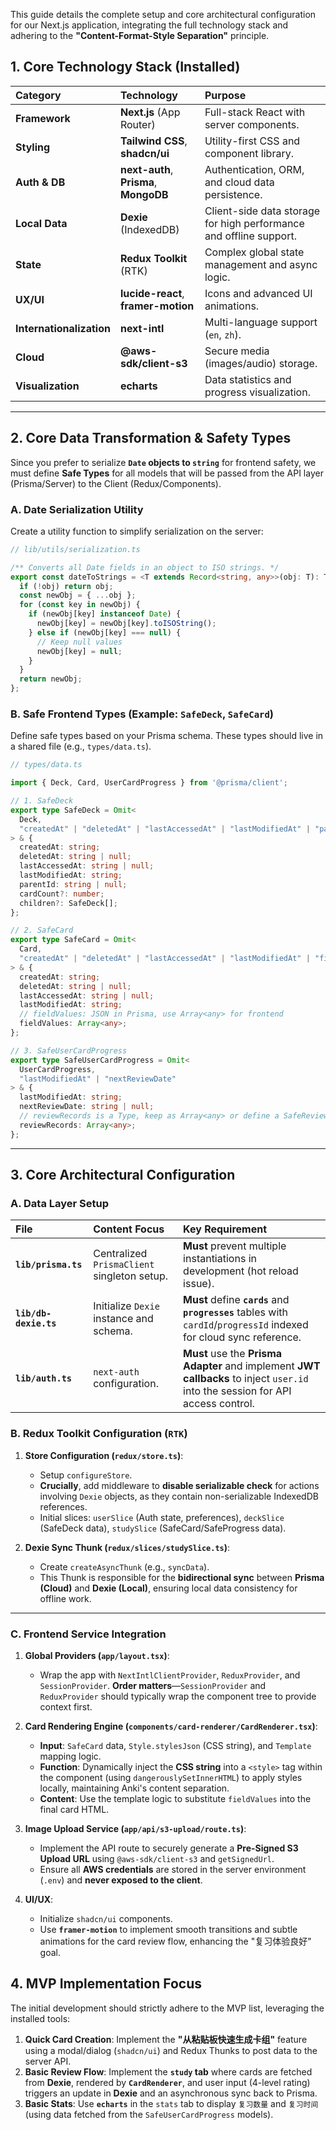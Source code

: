 This guide details the complete setup and core architectural configuration for our Next.js application, integrating the full technology stack and adhering to the **"Content-Format-Style Separation"** principle.

## 1\. Core Technology Stack (Installed)

| Category | Technology | Purpose |
| :--- | :--- | :--- |
| **Framework** | **Next.js** (App Router) | Full-stack React with server components. |
| **Styling** | **Tailwind CSS**, **shadcn/ui** | Utility-first CSS and component library. |
| **Auth & DB** | **next-auth**, **Prisma**, **MongoDB** | Authentication, ORM, and cloud data persistence. |
| **Local Data** | **Dexie** (IndexedDB) | Client-side data storage for high performance and offline support. |
| **State** | **Redux Toolkit** (RTK) | Complex global state management and async logic. |
| **UX/UI** | **lucide-react**, **framer-motion** | Icons and advanced UI animations. |
| **Internationalization** | **next-intl** | Multi-language support (`en`, `zh`). |
| **Cloud** | **@aws-sdk/client-s3** | Secure media (images/audio) storage. |
| **Visualization** | **echarts** | Data statistics and progress visualization. |

-----

## 2\. Core Data Transformation & Safety Types

Since you prefer to serialize **`Date` objects to `string`** for frontend safety, we must define **Safe Types** for all models that will be passed from the API layer (Prisma/Server) to the Client (Redux/Components).

### A. Date Serialization Utility

Create a utility function to simplify serialization on the server:

```typescript
// lib/utils/serialization.ts

/** Converts all Date fields in an object to ISO strings. */
export const dateToStrings = <T extends Record<string, any>>(obj: T): T => {
  if (!obj) return obj;
  const newObj = { ...obj };
  for (const key in newObj) {
    if (newObj[key] instanceof Date) {
      newObj[key] = newObj[key].toISOString();
    } else if (newObj[key] === null) {
      // Keep null values
      newObj[key] = null;
    }
  }
  return newObj;
};
```

### B. Safe Frontend Types (Example: `SafeDeck`, `SafeCard`)

Define safe types based on your Prisma schema. These types should live in a shared file (e.g., `types/data.ts`).

```typescript
// types/data.ts

import { Deck, Card, UserCardProgress } from '@prisma/client';

// 1. SafeDeck
export type SafeDeck = Omit<
  Deck,
  "createdAt" | "deletedAt" | "lastAccessedAt" | "lastModifiedAt" | "parentId"
> & {
  createdAt: string;
  deletedAt: string | null;
  lastAccessedAt: string | null;
  lastModifiedAt: string;
  parentId: string | null;
  cardCount?: number;
  children?: SafeDeck[]; 
};

// 2. SafeCard
export type SafeCard = Omit<
  Card,
  "createdAt" | "deletedAt" | "lastAccessedAt" | "lastModifiedAt" | "fieldValues"
> & {
  createdAt: string;
  deletedAt: string | null;
  lastAccessedAt: string | null;
  lastModifiedAt: string;
  // fieldValues: JSON in Prisma, use Array<any> for frontend
  fieldValues: Array<any>; 
};

// 3. SafeUserCardProgress
export type SafeUserCardProgress = Omit<
  UserCardProgress,
  "lastModifiedAt" | "nextReviewDate"
> & {
  lastModifiedAt: string;
  nextReviewDate: string | null;
  // reviewRecords is a Type, keep as Array<any> or define a SafeReviewRecord
  reviewRecords: Array<any>; 
};
```

-----

## 3\. Core Architectural Configuration

### A. Data Layer Setup

| File | Content Focus | Key Requirement |
| :--- | :--- | :--- |
| **`lib/prisma.ts`** | Centralized `PrismaClient` singleton setup. | **Must** prevent multiple instantiations in development (hot reload issue). |
| **`lib/db-dexie.ts`** | Initialize `Dexie` instance and schema. | **Must** define **`cards`** and **`progresses`** tables with `cardId`/`progressId` indexed for cloud sync reference. |
| **`lib/auth.ts`** | `next-auth` configuration. | **Must** use the **Prisma Adapter** and implement **JWT callbacks** to inject `user.id` into the session for API access control. |

### B. Redux Toolkit Configuration (`RTK`)

1.  **Store Configuration (`redux/store.ts`)**:

      * Setup `configureStore`.
      * **Crucially**, add middleware to **disable serializable check** for actions involving `Dexie` objects, as they contain non-serializable IndexedDB references.
      * Initial slices: `userSlice` (Auth state, preferences), `deckSlice` (SafeDeck data), `studySlice` (SafeCard/SafeProgress data).

2.  **Dexie Sync Thunk (`redux/slices/studySlice.ts`)**:

      * Create `createAsyncThunk` (e.g., `syncData`).
      * This Thunk is responsible for the **bidirectional sync** between **Prisma (Cloud)** and **Dexie (Local)**, ensuring local data consistency for offline work.

-----

### C. Frontend Service Integration

1.  **Global Providers (`app/layout.tsx`)**:

      * Wrap the app with `NextIntlClientProvider`, `ReduxProvider`, and `SessionProvider`. **Order matters**—`SessionProvider` and `ReduxProvider` should typically wrap the component tree to provide context first.

2.  **Card Rendering Engine (`components/card-renderer/CardRenderer.tsx`)**:

      * **Input**: `SafeCard` data, `Style.stylesJson` (CSS string), and `Template` mapping logic.
      * **Function**: Dynamically inject the **CSS string** into a `<style>` tag within the component (using `dangerouslySetInnerHTML`) to apply styles locally, maintaining Anki's content separation.
      * **Content**: Use the template logic to substitute `fieldValues` into the final card HTML.

3.  **Image Upload Service (`app/api/s3-upload/route.ts`)**:

      * Implement the API route to securely generate a **Pre-Signed S3 Upload URL** using `@aws-sdk/client-s3` and `getSignedUrl`.
      * Ensure all **AWS credentials** are stored in the server environment (`.env`) and **never exposed to the client**.

4.  **UI/UX**:

      * Initialize `shadcn/ui` components.
      * Use **`framer-motion`** to implement smooth transitions and subtle animations for the card review flow, enhancing the "复习体验良好" goal.

## 4\. MVP Implementation Focus

The initial development should strictly adhere to the MVP list, leveraging the installed tools:

1.  **Quick Card Creation**: Implement the **"从粘贴板快速生成卡组"** feature using a modal/dialog (`shadcn/ui`) and Redux Thunks to post data to the server API.
2.  **Basic Review Flow**: Implement the **`study` tab** where cards are fetched from **Dexie**, rendered by **`CardRenderer`**, and user input (4-level rating) triggers an update in **Dexie** and an asynchronous sync back to Prisma.
3.  **Basic Stats**: Use **`echarts`** in the `stats` tab to display `复习数量` and `复习时间` (using data fetched from the `SafeUserCardProgress` models).